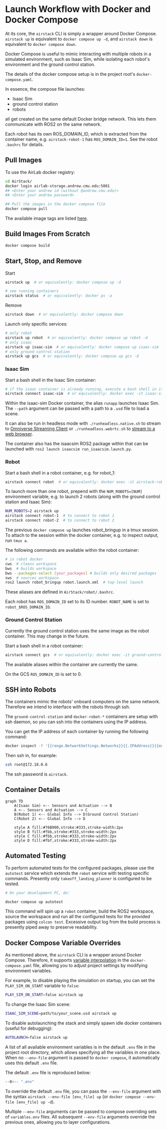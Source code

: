 # Launch Workflow with Docker and Docker Compose

At its core, the `airstack` CLI is simply a wrapper around Docker Compose. `airstack up` is equivalent to `docker compose up -d`, and `airstack down` is equivalent to `docker compose down`.

Docker Compose is useful to mimic interacting with multiple robots in a simulated environment, such as Isaac Sim, while isolating each robot's environment and the ground control station.

The details of the docker compose setup is in the project root's `docker-compose.yaml`.

In essence, the compose file launches:

- Isaac Sim
- ground control station
- robots

all get created on the same default Docker bridge network.
This lets them communicate with ROS2 on the same network.

Each robot has its own ROS_DOMAIN_ID, which is extracted from the container name, e.g. `airstack-robot-1` has `ROS_DOMAIN_ID=1`. See the robot `.bashrc` for details.

## Pull Images

To use the AirLab docker registry:

```bash
cd AirStack/
docker login airlab-storage.andrew.cmu.edu:5001
## <Enter your andrew id (without @andrew.cmu.edu)>
## <Enter your andrew password>

## Pull the images in the docker compose file
docker compose pull
```

The available image tags are listed [here](https://airlab-storage.andrew.cmu.edu:5001/v2/shared/airstack/tags/list).

## Build Images From Scratch

```bash
docker compose build
```

## Start, Stop, and Remove

Start

```bash
airstack up  # or equivalently: docker compose up -d

# see running containers
airstack status  # or equivalently: docker ps -a
```

Remove

```bash
airstack down  # or equivalently: docker compose down
```

Launch only specific services:

```bash
# only robot
airstack up robot  # or equivalently: docker compose up robot -d
# only isaac
airstack up isaac-sim  # or equivalently: docker compose up isaac-sim -d
# only ground control station
airstack up gcs  # or equivalently: docker compose up gcs -d
```



### Isaac Sim

Start a bash shell in the Isaac Sim container:

```bash
# if the isaac container is already running, execute a bash shell in it
airstack connect isaac-sim  # or equivalently: docker exec -it isaac-sim bash
```

Within the isaac-sim Docker container, the alias `runapp` launches Isaac Sim.
The `--path` argument can be passed with a path to a `.usd` file to load a scene.

It can also be run in headless mode with `./runheadless.native.sh` to stream to [Omniverse Streaming Client](https://docs.omniverse.nvidia.com/streaming-client/latest/user-manual.html) or `./runheadless.webrtc.sh` to [stream to a web browser](https://docs.omniverse.nvidia.com/extensions/latest/ext_livestream/webrtc.html).

The container also has the isaacsim ROS2 package within that can be launched with `ros2 launch isaacsim run_isaacsim.launch.py`.

### Robot

Start a bash shell in a robot container, e.g. for robot_1:

```bash
airstack connect robot  # or equivalently: docker exec -it airstack-robot-1 bash
```

To launch more than one robot, prepend with the `NUM_ROBOTS=[NUM]` environment variable, e.g. to launch 2 robots (along with the ground control station and Isaac Sim):
```bash
NUM_ROBOTS=2 airstack up
airstack connect robot-1  # to connect to robot 1
airstack connect robot-2  # to connect to robot 2
```

The previous `docker compose up` launches robot_bringup in a tmux session. To attach to the session within the docker container, e.g. to inspect output, run `tmux a`.

The following commands are available within the robot container:

```bash
# in robot docker
cws  # cleans workspace
bws  # builds workspace
bws --packages-select [your_packages] # builds only desired packages
sws  # sources workspace
ros2 launch robot_bringup robot.launch.xml  # top-level launch
```

These aliases are defined in `AirStack/robot/.bashrc`.

Each robot has `ROS_DOMAIN_ID` set to its ID number. `ROBOT_NAME` is set to `robot_$ROS_DOMAIN_ID`.

### Ground Control Station

Currently the ground control station uses the same image as the robot container. This may change in the future.

Start a bash shell in a robot container:

```bash
airstack connect gcs  # or equivalently: docker exec -it ground-control-station bash
```

The available aliases within the container are currently the same.

On the GCS `ROS_DOMAIN_ID` is set to 0.

## SSH into Robots

The containers mimic the robots' onboard computers on the same network. Therefore we intend to interface with the robots through ssh.

The `ground-control-station` and `docker-robot-*` containers are setup with ssh daemon, so you can ssh into the containers using the IP address.

You can get the IP address of each container by running the following command:

```bash
docker inspect -f '{{range.NetworkSettings.Networks}}{{.IPAddress}}{{end}}' [CONTAINER-NAME]
```

Then ssh in, for example:

```bash
ssh root@172.18.0.6
```

The ssh password is `airstack`.

## Container Details

```mermaid
graph TD
    A(Isaac Sim) <-- Sensors and Actuation --> B
    A <-- Sensors and Actuation --> C
    B(Robot 1) <-- Global Info --> D(Ground Control Station)
    C(Robot 2) <-- Global Info --> D

    style A fill:#76B900,stroke:#333,stroke-width:2px
    style B fill:#fbb,stroke:#333,stroke-width:2px
    style C fill:#fbb,stroke:#333,stroke-width:2px
    style D fill:#fbf,stroke:#333,stroke-width:2px

```

## Automated Testing

To perform automated tests for the configured packages, please use the `autotest` service which
extends the `robot` service with testing specific commands. Presently only `takeoff_landing_planner`
is configured to be tested.

```bash
# On your development PC, do:

docker compose up autotest
```

This command will spin up a `robot` container, build the ROS2 workspace, source the workspace and run all the configured tests for the provided packages using `colcon test`. Excessive output log from the build process is presently piped away to preserve readability.

## Docker Compose Variable Overrides
As mentioned above, the `airstack` CLI is a wrapper around Docker Compose.
Therefore, it supports [variable interpolation](https://docs.docker.com/compose/how-tos/environment-variables/variable-interpolation/) in the `docker-compose.yaml` file, allowing you to adjust project settings by modifying environment variables.

For example, to disable playing the simulation on startup, you can set the `PLAY_SIM_ON_START` variable to `false`:
```bash
PLAY_SIM_ON_START=false airstack up 
```

To change the Isaac Sim scene:
```bash
ISAAC_SIM_SCENE=path/to/your_scene.usd airstack up
```

To disable autolaunching the stack and simply spawn idle docker containers (useful for debugging):
```bash
AUTOLAUNCH=false airstack up
```

A list of all available environment variables is in the default `.env` file in the project root directory, which allows specifying all the variables in one place.
When no `--env-file` argument is passed to `docker compose`, it automatically uses this default `.env` file.

The default `.env` file is reproduced below:
```bash
--8<-- ".env"
```

To override the default `.env` file, you can pass the `--env-file` argument with the syntax `airstack --env-file [env_file] up` (or `docker compose --env-file [env_file] up -d`).

Multiple `--env-file` arguments can be passed to compose overriding sets of `variables.env` files.
All subsequent `--env-file` arguments override the previous ones, allowing you to layer configurations.
